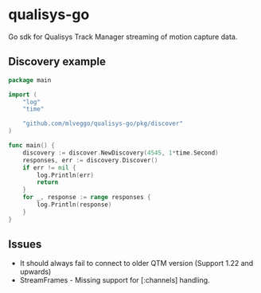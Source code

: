 # qualisys-go

Go sdk for Qualisys Track Manager streaming of motion capture data.

## Discovery example

```Go
package main

import (
	"log"
	"time"

	"github.com/mlveggo/qualisys-go/pkg/discover"
)

func main() {
	discovery := discover.NewDiscovery(4545, 1*time.Second)
	responses, err := discovery.Discover()
	if err != nil {
		log.Println(err)
		return
	}
	for _, response := range responses {
		log.Println(response)
	}
}
```

## Issues

- It should always fail to connect to older QTM version (Support 1.22 and
  upwards)
- StreamFrames - Missing support for \[:channels\] handling.

